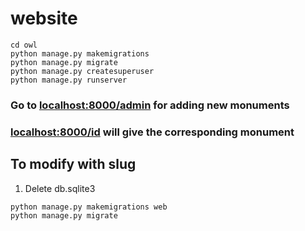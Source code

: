 # website

```cd owl```  
```python manage.py makemigrations```  
```python manage.py migrate```  
```python manage.py createsuperuser```  
```python manage.py runserver```

### Go to <a href="http://localhost:8000/admin">localhost:8000/admin</a> for adding new monuments
### <a href="http://localhost:8000/id">localhost:8000/id</a> will give the corresponding monument

## To modify with slug
1. Delete db.sqlite3

```
python manage.py makemigrations web
python manage.py migrate
```
